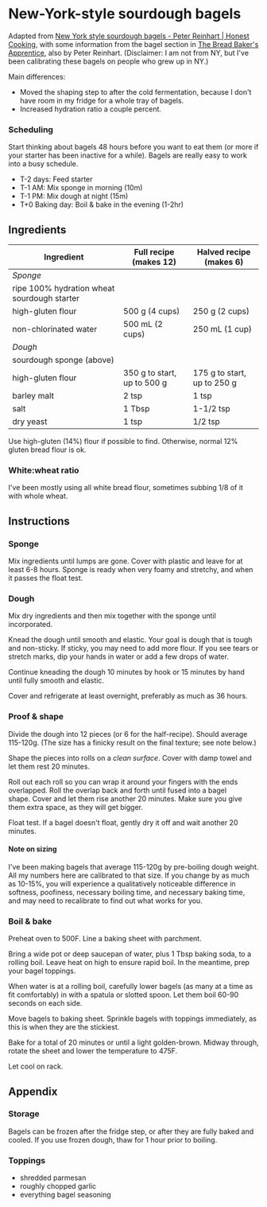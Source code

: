 # New-York-style sourdough bagels

Adapted from [New York style sourdough bagels - Peter Reinhart | Honest Cooking](http://honestcooking.com/peter-reinharts-new-york-style-bagels-wild-sourdough/), with some information from the bagel section in [The Bread Baker's Apprentice](https://www.amazon.com/Bread-Bakers-Apprentice-15th-Anniversary/dp/1607748657/), also by Peter Reinhart. (Disclaimer: I am not from NY, but I've been calibrating these bagels on people who grew up in NY.)

Main differences:
- Moved the shaping step to after the cold fermentation, because I don't have room in my fridge for a whole tray of bagels.
- Increased hydration ratio a couple percent.

### Scheduling

Start thinking about bagels 48 hours before you want to eat them (or more if your starter has been inactive for a while). Bagels are really easy to work into a busy schedule.

- T-2 days: Feed starter
- T-1 AM: Mix sponge in morning (10m)
- T-1 PM: Mix dough at night (15m)
- T+0 Baking day: Boil & bake in the evening (1-2hr)

## Ingredients

| **Ingredient** | **Full recipe** (makes 12) | **Halved recipe** (makes 6) |
| ----------- | ----------- | ----------- |
| *Sponge* | | |
| ripe 100% hydration wheat sourdough starter | | |
| high-gluten flour | 500 g (4 cups) | 250 g (2 cups) |
| non-chlorinated water | 500 mL (2 cups) | 250 mL (1 cup) |
| *Dough* | | |
| sourdough sponge (above) | | |
| high-gluten flour | 350 g to start, up to 500 g | 175 g to start, up to 250 g |
| barley malt | 2 tsp | 1 tsp |
| salt | 1 Tbsp | 1-1/2 tsp |
| dry yeast | 1 tsp | 1/2 tsp |

Use high-gluten (14%) flour if possible to find. Otherwise, normal 12% gluten bread flour is ok.

### White:wheat ratio

I've been mostly using all white bread flour, sometimes subbing 1/8 of it with whole wheat.

## Instructions

### Sponge

Mix ingredients until lumps are gone. Cover with plastic and leave for at least 6-8 hours. Sponge is ready when very foamy and stretchy, and when it passes the float test.

### Dough

Mix dry ingredients and then mix together with the sponge until incorporated.

Knead the dough until smooth and elastic. Your goal is dough that is tough and non-sticky. If sticky, you may need to add more flour. If you see tears or stretch marks, dip your hands in water or add a few drops of water.

Continue kneading the dough 10 minutes by hook or 15 minutes by hand until fully smooth and elastic.

Cover and refrigerate at least overnight, preferably as much as 36 hours.

### Proof & shape

Divide the dough into 12 pieces (or 6 for the half-recipe). Should average 115-120g. (The size has a finicky result on the final texture; see note below.)

Shape the pieces into rolls on a *clean surface*. Cover with damp towel and let them rest 20 minutes.

Roll out each roll so you can wrap it around your fingers with the ends overlapped. Roll the overlap back and forth until fused into a bagel shape. Cover and let them rise another 20 minutes. Make sure you give them extra space, as they will get bigger.

Float test. If a bagel doesn't float, gently dry it off and wait another 20 minutes.

#### Note on sizing

I've been making bagels that average 115-120g by pre-boiling dough weight. All my numbers here are calibrated to that size. If you change by as much as 10-15%, you will experience a qualitatively noticeable difference in softness, poofiness, necessary boiling time, and necessary baking time, and may need to recalibrate to find out what works for you.

### Boil & bake

Preheat oven to 500F. Line a baking sheet with parchment.

Bring a wide pot or deep saucepan of water, plus 1 Tbsp baking soda, to a rolling boil. Leave heat on high to ensure rapid boil. In the meantime, prep your bagel toppings.

When water is at a rolling boil, carefully lower bagels (as many at a time as fit comfortably) in with a spatula or slotted spoon. Let them boil 60-90 seconds on each side.

Move bagels to baking sheet. Sprinkle bagels with toppings immediately, as this is when they are the stickiest.

Bake for a total of 20 minutes or until a light golden-brown. Midway through, rotate the sheet and lower the temperature to 475F.

Let cool on rack.

## Appendix

### Storage

Bagels can be frozen after the fridge step, or after they are fully baked and cooled. If you use frozen dough, thaw for 1 hour prior to boiling.

### Toppings
- shredded parmesan
- roughly chopped garlic
- everything bagel seasoning
